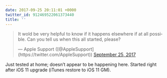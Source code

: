 ```yaml
---
date: 2017-09-25 20:11:01 +0000
twitter_id: 912469522061373440
title: ''
---
```


<blockquote class="twitter-tweet"><p lang="en" dir="ltr">It wold be very helpful to know if it happens elsewhere if at all possible.  Can you tell us when this all started, please?</p>&mdash; Apple Support ([@AppleSupport](https://twitter.com/AppleSupport)) <a href="https://twitter.com/AppleSupport/status/912420158924296192?ref_src=twsrc%5Etfw">September 25, 2017</a></blockquote>
<script async src="https://platform.twitter.com/widgets.js" charset="utf-8"></script>

Just tested at home; doesn’t appear to be happening here. Started right after iOS 11 upgrade (iTunes restore to iOS 11 GM).
